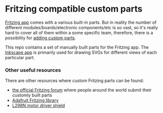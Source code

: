 # Fritzing compatible custom parts

[Fritzing app](https://fritzing.org/) comes with a various built-in parts. But in reality the number of different modules/boards/electronic components/etc is so vast, so it's really hard to cover all of them within a some specific team, therefore, there is a possibility for [adding custom parts](https://fritzing.org/learning/tutorials/creating-custom-parts).

This repo contains a set of manually built parts for the Fritzing app. The [Inkscape app](https://inkscape.org/) is primarily used for drawing SVGs for different views of each particular part.

### Other useful resources

There are other resources where custom Fritzing parts can be found:

- [the official Fritzing forum](https://forum.fritzing.org/c/parts-submit/23) where people around the world submit their customly built parts
- [Adafruit Fritzing library](https://github.com/adafruit/Fritzing-Library)
- [L298N motor driver shield](https://forum.fritzing.org/t/h-bridge-with-l298n-motor-driver/7711/2)
